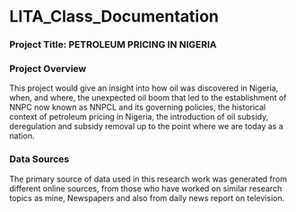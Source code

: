 # LITA_Class_Documentation

### Project Title: PETROLEUM PRICING IN NIGERIA

### Project Overview
This project would give an insight into how oil was discovered in Nigeria, when, and where, the unexpected oil boom that led to the establishment of NNPC now known as NNPCL and its governing policies, the historical context of petroleum pricing in Nigeria, the introduction of oil subsidy, deregulation and subsidy removal up to the point where we are today as a nation.

### Data Sources
The primary source of data used in this research work was generated from different online sources, from those who have worked on similar research topics as mine, Newspapers and also from daily news report on television.
